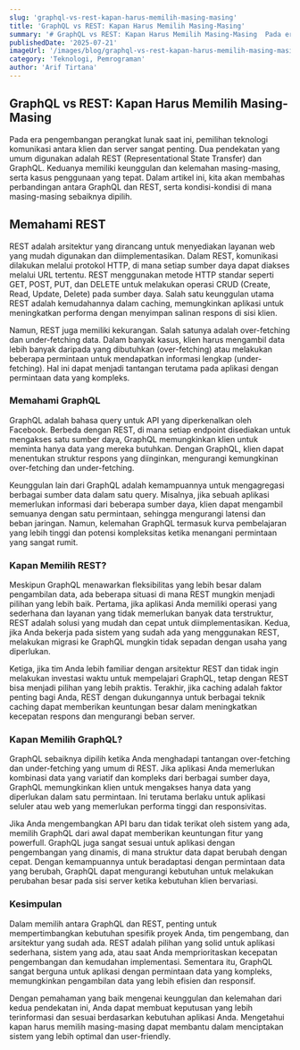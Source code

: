 ```yaml
---
slug: 'graphql-vs-rest-kapan-harus-memilih-masing-masing'
title: 'GraphQL vs REST: Kapan Harus Memilih Masing-Masing'
summary: '# GraphQL vs REST: Kapan Harus Memilih Masing-Masing  Pada era pengembangan perangkat lunak saat ini, pemilihan teknologi komunikasi antara klien dan...'
publishedDate: '2025-07-21'
imageUrl: '/images/blog/graphql-vs-rest-kapan-harus-memilih-masing-masing.png'
category: 'Teknologi, Pemrograman'
author: 'Arif Tirtana'
---
```


## GraphQL vs REST: Kapan Harus Memilih Masing-Masing

Pada era pengembangan perangkat lunak saat ini, pemilihan teknologi komunikasi antara klien dan server sangat penting. Dua pendekatan yang umum digunakan adalah REST (Representational State Transfer) dan GraphQL. Keduanya memiliki keunggulan dan kelemahan masing-masing, serta kasus penggunaan yang tepat. Dalam artikel ini, kita akan membahas perbandingan antara GraphQL dan REST, serta kondisi-kondisi di mana masing-masing sebaiknya dipilih.

## Memahami REST

REST adalah arsitektur yang dirancang untuk menyediakan layanan web yang mudah digunakan dan diimplementasikan. Dalam REST, komunikasi dilakukan melalui protokol HTTP, di mana setiap sumber daya dapat diakses melalui URL tertentu. REST menggunakan metode HTTP standar seperti GET, POST, PUT, dan DELETE untuk melakukan operasi CRUD (Create, Read, Update, Delete) pada sumber daya. Salah satu keunggulan utama REST adalah kemudahannya dalam caching, memungkinkan aplikasi untuk meningkatkan performa dengan menyimpan salinan respons di sisi klien.

Namun, REST juga memiliki kekurangan. Salah satunya adalah over-fetching dan under-fetching data. Dalam banyak kasus, klien harus mengambil data lebih banyak daripada yang dibutuhkan (over-fetching) atau melakukan beberapa permintaan untuk mendapatkan informasi lengkap (under-fetching). Hal ini dapat menjadi tantangan terutama pada aplikasi dengan permintaan data yang kompleks.

### Memahami GraphQL

GraphQL adalah bahasa query untuk API yang diperkenalkan oleh Facebook. Berbeda dengan REST, di mana setiap endpoint disediakan untuk mengakses satu sumber daya, GraphQL memungkinkan klien untuk meminta hanya data yang mereka butuhkan. Dengan GraphQL, klien dapat menentukan struktur respons yang diinginkan, mengurangi kemungkinan over-fetching dan under-fetching.

Keunggulan lain dari GraphQL adalah kemampuannya untuk mengagregasi berbagai sumber data dalam satu query. Misalnya, jika sebuah aplikasi memerlukan informasi dari beberapa sumber daya, klien dapat mengambil semuanya dengan satu permintaan, sehingga mengurangi latensi dan beban jaringan. Namun, kelemahan GraphQL termasuk kurva pembelajaran yang lebih tinggi dan potensi kompleksitas ketika menangani permintaan yang sangat rumit.

### Kapan Memilih REST?

Meskipun GraphQL menawarkan fleksibilitas yang lebih besar dalam pengambilan data, ada beberapa situasi di mana REST mungkin menjadi pilihan yang lebih baik. Pertama, jika aplikasi Anda memiliki operasi yang sederhana dan layanan yang tidak memerlukan banyak data terstruktur, REST adalah solusi yang mudah dan cepat untuk diimplementasikan. Kedua, jika Anda bekerja pada sistem yang sudah ada yang menggunakan REST, melakukan migrasi ke GraphQL mungkin tidak sepadan dengan usaha yang diperlukan.

Ketiga, jika tim Anda lebih familiar dengan arsitektur REST dan tidak ingin melakukan investasi waktu untuk mempelajari GraphQL, tetap dengan REST bisa menjadi pilihan yang lebih praktis. Terakhir, jika caching adalah faktor penting bagi Anda, REST dengan dukungannya untuk berbagai teknik caching dapat memberikan keuntungan besar dalam meningkatkan kecepatan respons dan mengurangi beban server.

### Kapan Memilih GraphQL?

GraphQL sebaiknya dipilih ketika Anda menghadapi tantangan over-fetching dan under-fetching yang umum di REST. Jika aplikasi Anda memerlukan kombinasi data yang variatif dan kompleks dari berbagai sumber daya, GraphQL memungkinkan klien untuk mengakses hanya data yang diperlukan dalam satu permintaan. Ini terutama berlaku untuk aplikasi seluler atau web yang memerlukan performa tinggi dan responsivitas.

Jika Anda mengembangkan API baru dan tidak terikat oleh sistem yang ada, memilih GraphQL dari awal dapat memberikan keuntungan fitur yang powerfull. GraphQL juga sangat sesuai untuk aplikasi dengan pengembangan yang dinamis, di mana struktur data dapat berubah dengan cepat. Dengan kemampuannya untuk beradaptasi dengan permintaan data yang berubah, GraphQL dapat mengurangi kebutuhan untuk melakukan perubahan besar pada sisi server ketika kebutuhan klien bervariasi.

### Kesimpulan

Dalam memilih antara GraphQL dan REST, penting untuk mempertimbangkan kebutuhan spesifik proyek Anda, tim pengembang, dan arsitektur yang sudah ada. REST adalah pilihan yang solid untuk aplikasi sederhana, sistem yang ada, atau saat Anda memprioritaskan kecepatan pengembangan dan kemudahan implementasi. Sementara itu, GraphQL sangat berguna untuk aplikasi dengan permintaan data yang kompleks, memungkinkan pengambilan data yang lebih efisien dan responsif.

Dengan pemahaman yang baik mengenai keunggulan dan kelemahan dari kedua pendekatan ini, Anda dapat membuat keputusan yang lebih terinformasi dan sesuai berdasarkan kebutuhan aplikasi Anda. Mengetahui kapan harus memilih masing-masing dapat membantu dalam menciptakan sistem yang lebih optimal dan user-friendly.
